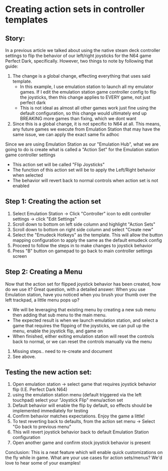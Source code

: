 # Creating action sets in controller templates

## Story:
In a previous article we talked about using the native steam deck controller settings to flip the behavior of our left/right joysticks for the N64 game Perfect Dark, specifically.
However, two things to note by following that guide:
1. The change is a global change, effecting everything that uses said template.
   - In this example, I use emulation station to launch all my emulator games.  If I edit the emulation station game controller config to flip the joysticks, then this change applies to EVERY game, not just perfect dark
   - This is not ideal as almost all other games work just fine using the default configuration, so this change would ultimately end up BREAKING more games than fixing, which we dont want
2. Since this is a global change, it is not specific to N64 at all.  This means, any future games we execute from Emulation Station that may have the same issue, we can apply the exact same fix adhoc

Since we are using Emulation Station as our "Emulation Hub", what we are going to do is create what is called a "Action Set" for the Emulation station game controller settings
- This action set will be called "Flip Joysticks"
- The function of this action set will be to apply the Left/Right behavior when selected
- The behavior will revert back to normal controls when action set is not enabled

## Step 1: Creating the action set
1. Select Emulation Station -> Click "Controller" icon to edit controller settings -> click "Edit Settings"
2. Scroll down to bottom on left side column and highlight "Action Sets"
3. Scroll down to bottom on right side column and select "Create new"
4. Select the "Emudeck Hotkeys" as the template.  This will allow the button mapping configuration to apply the same as the default emudeck config
5. Proceed to follow the steps in <link flipjoysticks.md> to make changes to joystick behavior
6. Press "B" button on gamepad to go back to main controller settings screen

## Step 2: Creating a Menu
Now that the action set for flipped joystick behavior has been created, how do we use it?
Great question, with a detailed answer: When you use Emulation station, have you noticed when you brush your thumb over the left trackpad, a little menu pops up?

- We will be leveraging that existing menu by creating a new sub menu then adding that sub menu to the main menu.  
- The expected result is when we launch emulation station, and select a game that requires the flipping of the joysticks, we can pull up the menu, enable the joystick flip, and game on
- When finished, either exiting emulation station will reset the controls back to normal, or we can reset the controls manually via the menu

1. Missing steps.. need to re-create and document
2. See above.


## Testing the new action set:

1. Open emulation station -> select game that requires joystick behavior flip (I.E. Perfect Dark N64)
2. using the emulation station menu (default triggered via the left touchpad) select your "Joystick Flip" menu/action set
3. Default behavior will enable the flip by default, so effects should be implemented immediately for testing
4. Confirm behavior matches expectations.  Enjoy the game a little!
5. To test reverting back to defaults, from the action set menu -> Select "Go back to previous menu"
6. This will revert joystick behavior back to default Emulation Station configuration
7. Open another game and confirm stock joystick behavior is present

Conclusion:
This is a neat feature which will enable quick customizations on the fly while in game.
What are your use cases for action sets/menus?  We'd love to hear some of your examples!



